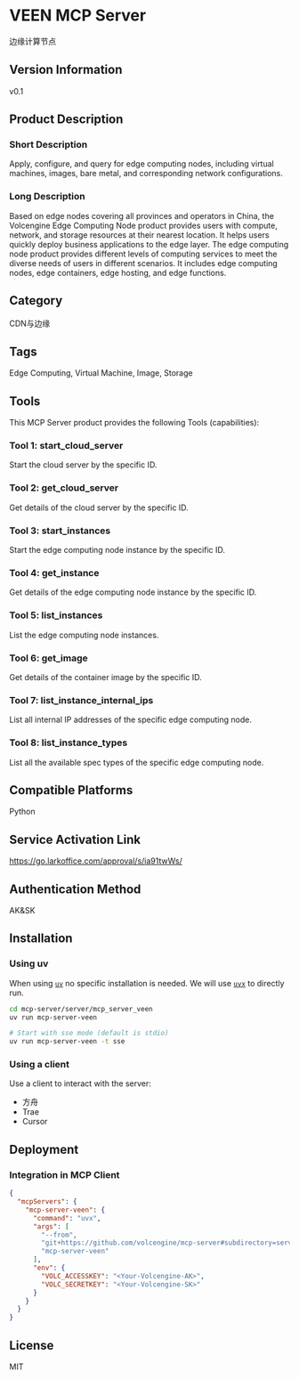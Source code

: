 # VEEN MCP Server

边缘计算节点

## Version Information

v0.1

## Product Description

### Short Description

Apply, configure, and query for edge computing nodes, including virtual machines, images, bare metal, and corresponding network configurations.

### Long Description

Based on edge nodes covering all provinces and operators in China, the Volcengine Edge Computing Node product provides users with compute, network, and storage resources at their nearest location. It helps users quickly deploy business applications to the edge layer. The edge computing node product provides different levels of computing services to meet the diverse needs of users in different scenarios. It includes edge computing nodes, edge containers, edge hosting, and edge functions.

## Category

CDN与边缘

## Tags

Edge Computing, Virtual Machine, Image, Storage

## Tools

This MCP Server product provides the following Tools (capabilities):

### Tool 1: start_cloud_server

Start the cloud server by the specific ID.

### Tool 2: get_cloud_server

Get details of the cloud server by the specific ID.

### Tool 3: start_instances

Start the edge computing node instance by the specific ID.

### Tool 4: get_instance

Get details of the edge computing node instance by the specific ID.

### Tool 5: list_instances

List the edge computing node instances.

### Tool 6: get_image

Get details of the container image by the specific ID.

### Tool 7: list_instance_internal_ips

List all internal IP addresses of the specific edge computing node.

### Tool 8: list_instance_types

List all the available spec types of the specific edge computing node.

## Compatible Platforms

Python

## Service Activation Link

https://go.larkoffice.com/approval/s/ia91twWs/

## Authentication Method

AK&amp;SK

## Installation

### Using uv

When using [`uv`](https://docs.astral.sh/uv/) no specific installation is needed.
We will use [`uvx`](https://docs.astral.sh/uv/guides/tools/) to directly run.

```bash
cd mcp-server/server/mcp_server_veen
uv run mcp-server-veen

# Start with sse mode (default is stdio)
uv run mcp-server-veen -t sse
```

### Using a client

Use a client to interact with the server:

- 方舟
- Trae
- Cursor

## Deployment

### Integration in MCP Client

```json
{
  "mcpServers": {
    "mcp-server-veen": {
      "command": "uvx",
      "args": [
        "--from",
        "git+https://github.com/volcengine/mcp-server#subdirectory=server/mcp_server_veen",
        "mcp-server-veen"
      ],
      "env": {
        "VOLC_ACCESSKEY": "<Your-Volcengine-AK>",
        "VOLC_SECRETKEY": "<Your-Volcengine-SK>"
      }
    }
  }
}
```

## License

MIT
